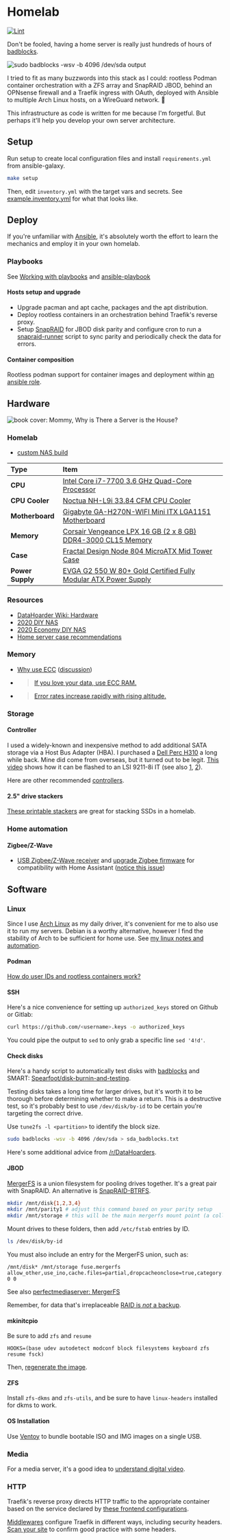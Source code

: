 # Homelab

[![Lint](https://github.com/brettinternet/homelab/actions/workflows/lint.yml/badge.svg)](https://github.com/brettinternet/homelab/actions/workflows/lint.yml)

Don't be fooled, having a home server is really just hundreds of hours of [badblocks](https://wiki.archlinux.org/index.php/Badblocks).

![sudo badblocks -wsv -b 4096 /dev/sda output](./files/badblocks.png)

I tried to fit as many buzzwords into this stack as I could: rootless Podman container orchestration with a ZFS array and SnapRAID JBOD, behind an OPNsense firewall and a Traefik ingress with OAuth, deployed with Ansible to multiple Arch Linux hosts, on a WireGuard network. 🏅

This infrastructure as code is written for me because I'm forgetful. But perhaps it'll help you develop your own server architecture.

## Setup

Run setup to create local configuration files and install `requirements.yml` from ansible-galaxy.

```sh
make setup
```

Then, edit `inventory.yml` with the target vars and secrets. See [example.inventory.yml](./example.inventory.yml) for what that looks like.

## Deploy

If you're unfamiliar with [Ansible](https://www.ansible.com/), it's absolutely worth the effort to learn the mechanics and employ it in your own homelab.

### Playbooks

See [Working with playbooks](https://docs.ansible.com/ansible/latest/user_guide/playbooks.html) and [ansible-playbook](https://docs.ansible.com/ansible/latest/cli/ansible-playbook.html)

<!-- #### Bastion provision

Provision and setup a bastion server with a Digital Ocean Droplet. The setup creates a WireGuard server on the remote host and creates a client configuration on the home server. DNAT and SNAT traffic to and from the home server is routed through the bastion node with iptables.
-->

#### Hosts setup and upgrade

- Upgrade pacman and apt cache, packages and the apt distribution.
- Deploy rootless containers in an orchestration behind Traefik's reverse proxy.
- Setup [SnapRAID](https://www.snapraid.it/) for JBOD disk parity and configure cron to run a [snapraid-runner](https://github.com/Chronial/snapraid-runner) script to sync parity and periodically check the data for errors.

#### Container composition

Rootless podman support for container images and deployment within [an ansible role](./roles/compose/tasks).

## Hardware

![book cover: Mommy, Why is There a Server is the House?](./files/stay_at_home_server.jpg)

### Homelab

- [custom NAS build](https://pcpartpicker.com/list/PKJqfP)

| Type             | Item                                                                                                                                                             |
| :--------------- | :--------------------------------------------------------------------------------------------------------------------------------------------------------------- |
| **CPU**          | [Intel Core i7-7700 3.6 GHz Quad-Core Processor](https://pcpartpicker.com/product/9mRFf7/intel-core-i7-7700-36ghz-quad-core-processor-bx80677i77700)             |
| **CPU Cooler**   | [Noctua NH-L9i 33.84 CFM CPU Cooler](https://pcpartpicker.com/product/xxphP6/noctua-nh-l9i-3384-cfm-cpu-cooler-nh-l9i)                                           |
| **Motherboard**  | [Gigabyte GA-H270N-WIFI Mini ITX LGA1151 Motherboard](https://pcpartpicker.com/product/gVZ2FT/gigabyte-ga-h270n-wifi-mini-itx-lga1151-motherboard-ga-h270n-wifi) |
| **Memory**       | [Corsair Vengeance LPX 16 GB (2 x 8 GB) DDR4-3000 CL15 Memory](https://pcpartpicker.com/product/MYH48d/corsair-memory-cmk16gx4m2b3000c15)                        |
| **Case**         | [Fractal Design Node 804 MicroATX Mid Tower Case](https://pcpartpicker.com/product/yTdqqs/fractal-design-case-fdcanode804blw)                                    |
| **Power Supply** | [EVGA G2 550 W 80+ Gold Certified Fully Modular ATX Power Supply](https://pcpartpicker.com/product/qYTrxr/evga-power-supply-220g20550y1)                         |

<!-- | **Storage**      | [Hitachi Deskstar NAS 3 TB 3.5" 7200RPM Internal Hard Drive](https://pcpartpicker.com/product/TP2kcf/hitachi-internal-hard-drive-0s03660)                        | -->

### Resources

- [DataHoarder Wiki: Hardware](https://www.reddit.com/r/DataHoarder/wiki/hardware)
- [2020 DIY NAS](https://blog.briancmoses.com/2020/11/diy-nas-2020-edition.html)
- [2020 Economy DIY NAS](https://blog.briancmoses.com/2020/12/diy-nas-econonas-2020.html)
- [Home server case recommendations](https://perfectmediaserver.com/hardware/cases/)

### Memory

- [Why use ECC](https://danluu.com/why-ecc/) ([discussion](https://news.ycombinator.com/item?id=14206635))
- > [If you love your data, use ECC RAM.](https://arstechnica.com/civis/viewtopic.php?f=2&t=1235679&p=26303271#p26303271)
- > [Error rates increase rapidly with rising altitude.](https://en.wikipedia.org/wiki/ECC_memory#Description)

### Storage

#### Controller

I used a widely-known and inexpensive method to add additional SATA storage via a Host Bus Adapter (HBA). I purchased a [Dell Perc H310](https://www.ebay.com/sch/i.html?_nkw=Dell+Perc+H310+SATA) a long while back. Mine did come from overseas, but it turned out to be legit. [This video](https://www.youtube.com/watch?v=EOcpp-GdhKo) shows how it can be flashed to an LSI 9211-8i IT (see also [1](https://www.servethehome.com/ibm-serveraid-m1015-part-4/), [2](https://www.truenas.com/community/threads/confused-about-that-lsi-card-join-the-crowd.11901/)).

Here are other recommended [controllers](https://www.reddit.com/r/DataHoarder/wiki/hardware#wiki_controllers).

#### 2.5" drive stackers

[These printable stackers](https://www.thingiverse.com/thing:582781) are great for stacking SSDs in a homelab.

### Home automation

#### Zigbee/Z-Wave

- [USB Zigbee/Z-Wave receiver](https://www.amazon.com/dp/B01GJ826F8) and [upgrade Zigbee firmware](https://github.com/walthowd/husbzb-firmware) for compatibility with Home Assistant ([notice this issue](https://github.com/walthowd/husbzb-firmware/issues/33))

## Software

### Linux

Since I use [Arch Linux](https://archlinux.org/) as my daily driver, it's convenient for me to also use it to run my servers. Debian is a worthy alternative, however I find the stability of Arch to be sufficient for home use. See [my linux notes and automation](https://github.com/brettinternet/linux).

#### Podman

[How do user IDs and rootless containers work?](https://blog.christophersmart.com/2021/01/26/user-ids-and-rootless-containers-with-podman/)

#### SSH

Here's a nice convenience for setting up `authorized_keys` stored on Github or Gitlab:

```sh
curl https://github.com/<username>.keys -o authorized_keys
```

You could pipe the output to `sed` to only grab a specific line `sed '4!d'`.

#### Check disks

Here's a handy script to automatically test disks with [badblocks](https://wiki.archlinux.org/index.php/Badblocks) and SMART: [Spearfoot/disk-burnin-and-testing](https://github.com/Spearfoot/disk-burnin-and-testing).

Testing disks takes a long time for larger drives, but it's worth it to be thorough before determining whether to make a return. This is a destructive test, so it's probably best to use `/dev/disk/by-id` to be certain you're targeting the correct drive.

Use `tune2fs -l <partition>` to identify the block size.

```sh
sudo badblocks -wsv -b 4096 /dev/sda > sda_badblocks.txt
```

Here's some additional advice from [/r/DataHoarders](https://www.reddit.com/r/DataHoarder/comments/7seion/new_drive_first_steps_you_take_before_using/).

#### JBOD

[MergerFS](https://github.com/trapexit/mergerfs) is a union filesystem for pooling drives together. It's a great pair with SnapRAID. An alternative is [SnapRAID-BTRFS](https://wiki.selfhosted.show/tools/snapraid-btrfs/).

```sh
mkdir /mnt/disk{1,2,3,4}
mkdir /mnt/parity1 # adjust this command based on your parity setup
mkdir /mnt/storage # this will be the main mergerfs mount point (a collection of your drives)
```

Mount drives to these folders, then add `/etc/fstab` entries by ID.

```sh
ls /dev/disk/by-id
```

You must also include an entry for the MergerFS union, such as:

```
/mnt/disk* /mnt/storage fuse.mergerfs allow_other,use_ino,cache.files=partial,dropcacheonclose=true,category.create=mfs,fsname=mergerfs,minfreespace=10G 0 0
```

See also [perfectmediaserver: MergerFS](https://perfectmediaserver.com/installation/manual-install/#mergerfs)

Remember, for data that's irreplaceable [RAID is _not_ a backup](https://www.raidisnotabackup.com/).

#### mkinitcpio

Be sure to add `zfs` and `resume`

```
HOOKS=(base udev autodetect modconf block filesystems keyboard zfs resume fsck)
```

Then, [regenerate the image](https://wiki.archlinux.org/index.php/Mkinitcpio#Image_creation_and_activation).

#### ZFS

Install `zfs-dkms` and `zfs-utils`, and be sure to have `linux-headers` installed for dkms to work.

#### OS Installation

Use [Ventoy](https://www.ventoy.net) to bundle bootable ISO and IMG images on a single USB.

### Media

For a media server, it's a good idea to [understand digital video](https://github.com/leandromoreira/digital_video_introduction).

### HTTP

Traefik's reverse proxy directs HTTP traffic to the appropriate container based on the service declared by [these frontend configurations](./roles/traefik/templates/).

[Middlewares](./roles/traefik/templates/middleware.yml.j2) configure Traefik in different ways, including security headers. [Scan your site](https://observatory.mozilla.org/) to confirm good practice with some headers.
